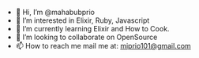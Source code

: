 - 👋 Hi, I’m @mahabubprio
- 👀 I’m interested in Elixir, Ruby, Javascript
- 🌱 I’m currently learning Elixir and How to Cook.
- 💞️ I’m looking to collaborate on OpenSource
- 📫 How to reach me mail me at: miprio101@gmail.com

<!---
mahabubprio/mahabubprio is a ✨ special ✨ repository because its `README.md` (this file) appears on your GitHub profile.
You can click the Preview link to take a look at your changes.
--->
